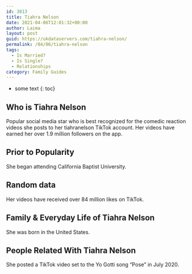 ```yaml
---
id: 3813
title: Tiahra Nelson
date: 2021-04-06T12:01:32+00:00
author: Laima
layout: post
guid: https://ukdataservers.com/tiahra-nelson/
permalink: /04/06/tiahra-nelson
tags:
  - Is Married?
  - Is Single?
  - Relationships
category: Family Guides
---
```


* some text
{: toc}


## Who is Tiahra Nelson
                  
                  
                  
Popular social media star who is best recognized for the comedic reaction videos she posts to her tiahranelson TikTok account. Her videos have earned her over 1.9 million followers on the app. 
                  
              
            
              
            
                
                
                
## Prior to Popularity
                  
                  
                  
She began attending California Baptist University. 
                  
              
            
              
            
                
                
                
## Random data
                  
                  
                  
Her videos have received over 84 million likes on TikTok. 
                  
              
            
              
            
                
                
                
## Family & Everyday Life of Tiahra Nelson
                  
                  
                  
She was born in the United States. 
                  
              
            
              
            
                
                
                
## People Related With Tiahra Nelson
                  
                  
                  
She posted a TikTok video set to the Yo Gotti song &#8220;Pose&#8221; in July 2020. 
                  
              
            
              
            
                
              
            
              
              
            
            
              
            
          
          
          